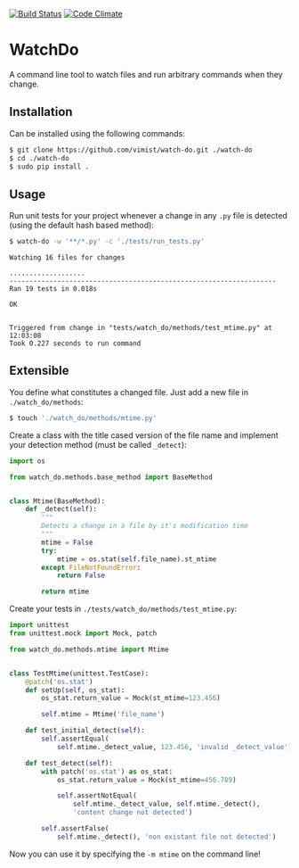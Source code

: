 [![Build Status](https://travis-ci.org/vimist/watch-do.svg?branch=master)](https://travis-ci.org/vimist/watch-do)
[![Code Climate](https://codeclimate.com/github/vimist/watch-do/badges/gpa.svg)](https://codeclimate.com/github/vimist/watch-do)

WatchDo
=======
A command line tool to watch files and run arbitrary commands when they
change.

Installation
------------
Can be installed using the following commands:

```bash
$ git clone https://github.com/vimist/watch-do.git ./watch-do
$ cd ./watch-do
$ sudo pip install .
```

Usage
-----
Run unit tests for your project whenever a change in any `.py` file is
detected (using the default hash based method):

```bash
$ watch-do -w '**/*.py' -c './tests/run_tests.py'
```

    Watching 16 files for changes

    ...................
    -------------------------------------------------------------------
    Ran 19 tests in 0.018s

    OK


    Triggered from change in "tests/watch_do/methods/test_mtime.py" at
    12:03:08
    Took 0.227 seconds to run command

Extensible
----------
You define what constitutes a changed file. Just add a new file in
`./watch_do/methods`:

```bash
$ touch './watch_do/methods/mtime.py'
```

Create a class with the title cased version of the file name and
implement your detection method (must be called `_detect`):

```python
import os

from watch_do.methods.base_method import BaseMethod


class Mtime(BaseMethod):
    def _detect(self):
        """
        Detects a change in a file by it's modification time
        """
        mtime = False
        try:
            mtime = os.stat(self.file_name).st_mtime
        except FileNotFoundError:
            return False

        return mtime
```

Create your tests in `./tests/watch_do/methods/test_mtime.py`:

```python
import unittest
from unittest.mock import Mock, patch

from watch_do.methods.mtime import Mtime


class TestMtime(unittest.TestCase):
    @patch('os.stat')
    def setUp(self, os_stat):
        os_stat.return_value = Mock(st_mtime=123.456)

        self.mtime = Mtime('file_name')

    def test_initial_detect(self):
        self.assertEqual(
            self.mtime._detect_value, 123.456, 'invalid _detect_value')

    def test_detect(self):
        with patch('os.stat') as os_stat:
            os_stat.return_value = Mock(st_mtime=456.789)

            self.assertNotEqual(
                self.mtime._detect_value, self.mtime._detect(),
                'content change not detected')

        self.assertFalse(
            self.mtime._detect(), 'non existant file not detected')
```

Now you can use it by specifying the `-m mtime` on the command line!
